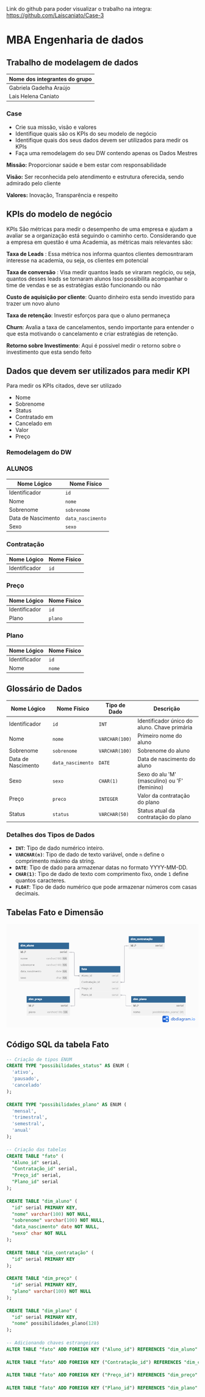 Link do github para poder visualizar o trabalho na integra: https://github.com/Laiscaniato/Case-3

# MBA Engenharia de dados
## Trabalho de modelagem de dados 


| Nome dos integrantes do grupo |
|-------------------------------|
| Gabriela Gadelha Araújo       |
| Lais Helena Caniato           |


### Case 

* Crie sua missão, visão e valores
* Identifique quais são os KPIs do seu modelo de negócio
* Identifique quais dos seus dados devem ser utilizados para medir os KPIs
* Faça uma remodelagem do seu DW contendo apenas os Dados Mestres

**Missão:** Proporcionar saúde e bem estar com responsabilidade 


**Visão:**  Ser reconhecida pelo atendimento e estrutura oferecida, sendo admirado pelo cliente


**Valores:** Inovação, Transparência e respeito 

## KPIs do modelo de negócio

KPIs São métricas para medir o desempenho de uma empresa e ajudam a avaliar se a organização está seguindo o caminho certo.
Considerando que a empresa em questão é uma Academia, as métricas mais relevantes são:

**Taxa de Leads** : Essa métrica nos informa quantos clientes demosntraram interesse na academia, ou seja, os clientes em potencial

**Taxa de conversão** : Visa medir quantos leads se viraram negócio, ou seja, quantos desses leads se tornaram alunos
Isso possibilita acompanhar o time de vendas e se as estratégias estão funcionando ou não

**Custo de aquisição por cliente**: Quanto dinheiro esta sendo investido para trazer um novo aluno

**Taxa de retenção**: Investir esforços para que o aluno permaneça 

**Churn**: Avalia a taxa de cancelamentos, sendo importante para entender o que esta motivando o cancelamento e criar estratégias de retenção.

**Retorno sobre Investimento**: Aqui é possivel medir o retorno sobre o investimento que esta sendo feito


## Dados que devem ser utilizados para medir KPI
Para medir os KPIs citados, deve ser utilizado

* Nome 
* Sobrenome
* Status
* Contratado em
* Cancelado em
* Valor
* Preço
  
### Remodelagem do DW

### ALUNOS
  
| Nome Lógico       | Nome Físico       | 
|-------------------|-------------------|
| Identificador     | `id`              | 
| Nome              | `nome`            |  
| Sobrenome         | `sobrenome`       | 
| Data de Nascimento| `data_nascimento` | 
| Sexo              | `sexo`            | 


### Contratação 

| Nome Lógico       | Nome Físico       | 
|-------------------|-------------------|
| Identificador     | `id`              | 


### Preço
| Nome Lógico       | Nome Físico       | 
|-------------------|-------------------|
| Identificador     | `id`              | 
| Plano             | `plano`           | 



### Plano
| Nome Lógico       | Nome Físico       | 
|-------------------|-------------------|
| Identificador     | `id`              | 
| Nome              | `nome`            | 


## Glossário de Dados


| Nome Lógico       | Nome Físico       | Tipo de Dado    | Descrição                                      |
|-------------------|-------------------|-----------------|------------------------------------------------|
| Identificador     | `id`              | `INT`           | Identificador único do aluno. Chave primária   |
| Nome              | `nome`            | `VARCHAR(100)`  | Primeiro nome do aluno                         |
| Sobrenome         | `sobrenome`       | `VARCHAR(100)`  | Sobrenome do aluno                             |
| Data de Nascimento| `data_nascimento` | `DATE`          | Data de nascimento do aluno                    |
| Sexo              | `sexo`            | `CHAR(1)`       | Sexo do alu 'M' (masculino) ou 'F' (feminino)  |
| Preço             | `preco`           | `INTEGER`       | Valor da contratação do plano                  |
| Status            | `status`          | `VARCHAR(50)`   | Status atual da contratação do plano           |



### Detalhes dos Tipos de Dados

- **`INT`**: Tipo de dado numérico inteiro.
- **`VARCHAR(n)`**: Tipo de dado de texto variável, onde `n` define o comprimento máximo da string. 
- **`DATE`**: Tipo de dado para armazenar datas no formato YYYY-MM-DD.
- **`CHAR(1)`**: Tipo de dado de texto com comprimento fixo, onde `1` define quantos caracteres.
- **`FLOAT`**: Tipo de dado numérico que pode armazenar números com casas decimais.


## Tabelas Fato e Dimensão

![Logo do GitHub](https://github.com/Laiscaniato/Case-3/blob/main/Dimensional%20dados%20mestres.png)

## Código SQL da tabela Fato

```sql
-- Criação de tipos ENUM
CREATE TYPE "possibilidades_status" AS ENUM (
  'ativo',
  'pausado',
  'cancelado'
);

CREATE TYPE "possibilidades_plano" AS ENUM (
  'mensal',
  'trimestral',
  'semestral',
  'anual'
);

-- Criação das tabelas
CREATE TABLE "fato" (
  "Aluno_id" serial,
  "Contratação_id" serial,
  "Preço_id" serial,
  "Plano_id" serial
);

CREATE TABLE "dim_aluno" (
  "id" serial PRIMARY KEY,
  "nome" varchar(100) NOT NULL,
  "sobrenome" varchar(100) NOT NULL,
  "data_nascimento" date NOT NULL,
  "sexo" char NOT NULL
);

CREATE TABLE "dim_contratação" (
  "id" serial PRIMARY KEY
);

CREATE TABLE "dim_preço" (
  "id" serial PRIMARY KEY,
  "plano" varchar(100) NOT NULL
);

CREATE TABLE "dim_plano" (
  "id" serial PRIMARY KEY,
  "nome" possibilidades_plano(128)
);

-- Adicionando chaves estrangeiras
ALTER TABLE "fato" ADD FOREIGN KEY ("Aluno_id") REFERENCES "dim_aluno" ("id");

ALTER TABLE "fato" ADD FOREIGN KEY ("Contratação_id") REFERENCES "dim_contratação" ("id");

ALTER TABLE "fato" ADD FOREIGN KEY ("Preço_id") REFERENCES "dim_preço" ("id");

ALTER TABLE "fato" ADD FOREIGN KEY ("Plano_id") REFERENCES "dim_plano" ("id");
